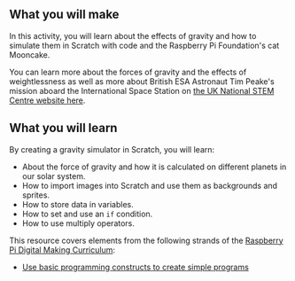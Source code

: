 ## What you will make
In this activity, you will learn about the effects of gravity and how to simulate them in Scratch with code and the Raspberry Pi Foundation's cat Mooncake. 

You can learn more about the forces of gravity and the effects of weightlessness as well as more about British ESA Astronaut Tim Peake's mission aboard the International Space Station on [the UK National STEM Centre website here](http://www.nationalstemcentre.org.uk/timpeake).

## What you will learn
By creating a gravity simulator in Scratch, you will learn:

- About the force of gravity and how it is calculated on different planets in our solar system.
- How to import images into Scratch and use them as backgrounds and sprites.
- How to store data in variables.
- How to set and use an `if` condition.
- How to use multiply operators.

This resource covers elements from the following strands of the [Raspberry Pi Digital Making Curriculum](https://www.raspberrypi.org/curriculum/):

- [Use basic programming constructs to create simple programs](https://www.raspberrypi.org/curriculum/programming/creator)

